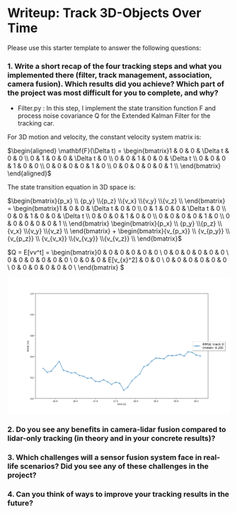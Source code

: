 # Writeup: Track 3D-Objects Over Time

Please use this starter template to answer the following questions:

### 1. Write a short recap of the four tracking steps and what you implemented there (filter, track management, association, camera fusion). Which results did you achieve? Which part of the project was most difficult for you to complete, and why?

- Filter.py : In this step, I implement the state transition function F and process noise covariance Q for the Extended Kalman Filter for the tracking car. 

For 3D motion and velocity, the constant velocity system matrix is:

$\begin{aligned} \mathbf{F}(\Delta t) = \begin{bmatrix}1 & 0 & 0 & \Delta t & 0 & 0 \\ 
                                       0 & 1 & 0 & 0 & \Delta t & 0 \\
                                       0 & 0 & 1 & 0 & 0 & \Delta t \\
                                       0 & 0 & 0 & 1 & 0 & 0 \\
                                       0 & 0 & 0 & 0 & 1 & 0 \\
                                       0 & 0 & 0 & 0 & 0 & 1 \\
                                       \end{bmatrix} \end{aligned}$                                     

The state transition equation in 3D space is:

$\begin{bmatrix}{p_x} \\ {p_y} \\{p_z} \\{v_x} \\{v_y} \\{v_z} \\ \end{bmatrix} =    \begin{bmatrix}1 & 0 & 0 & \Delta t & 0 & 0 \\ 
               0 & 1 & 0 & 0 & \Delta t & 0 \\
               0 & 0 & 1 & 0 & 0 & \Delta t \\
               0 & 0 & 0 & 1 & 0 & 0 \\
               0 & 0 & 0 & 0 & 1 & 0 \\
               0 & 0 & 0 & 0 & 0 & 1 \\
               \end{bmatrix} \begin{bmatrix}{p_x} \\ {p_y} \\{p_z} \\{v_x} \\{v_y} \\{v_z} \\ \end{bmatrix} + \begin{bmatrix}{v_{p_x}} \\ {v_{p_y}} \\{v_{p_z}} \\ {v_{v_x}} \\{v_{v_y}} \\{v_{v_z}} \\ \end{bmatrix}$

$Q = E[vv^t]  = \begin{bmatrix}0 & 0 & 0 & 0 & 0 & 0 \\ 
                                0 & 0 & 0 & 0 & 0 & 0 \\
                                0 & 0 & 0 & 0 & 0 & 0 \\
                                0 & 0 & 0 & E[v_{x}^2] & 0 & 0 \\
                                0 & 0 & 0 & 0 & 0 & 0 \\
                                0 & 0 & 0 & 0 & 0 & 0 \\
                                \end{bmatrix} $

![](result_img/step1_graph.png)

### 2. Do you see any benefits in camera-lidar fusion compared to lidar-only tracking (in theory and in your concrete results)?

### 3. Which challenges will a sensor fusion system face in real-life scenarios? Did you see any of these challenges in the project?

### 4. Can you think of ways to improve your tracking results in the future?
